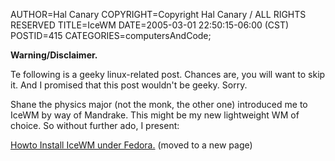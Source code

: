 AUTHOR=Hal Canary
COPYRIGHT=Copyright Hal Canary / ALL RIGHTS RESERVED
TITLE=IceWM
DATE=2005-03-01 22:50:15-06:00 (CST)
POSTID=415
CATEGORIES=computersAndCode;

**Warning/Disclaimer.**

Te following is a geeky linux-related post. Chances are, you will want to skip it. And I promised that this post wouldn't be geeky. Sorry.

Shane the physics major (not the monk, the other one) introduced me to IceWM by way of Mandrake. This might be my new lightweight WM of choice. So without further ado, I present:

[Howto Install IceWM under Fedora.](https://halcanary.org/p/fedora-icewm) (moved to a new page)
